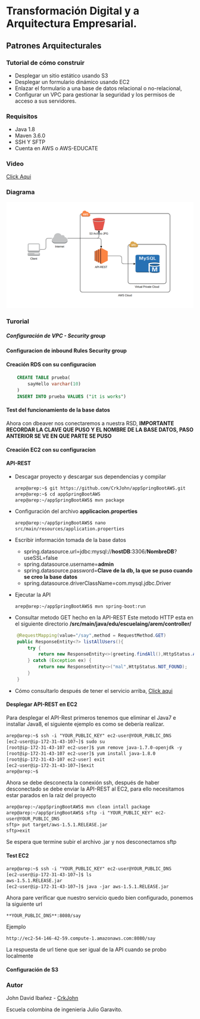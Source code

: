 # Transformación Digital y a Arquitectura Empresarial.
##   Patrones Arquitecturales

### Tutorial de cómo construir
*  Desplegar un sitio estático usando S3
*   Desplegar un formulario dinámico usando EC2
*   Enlazar el formulario a una base de datos relacional o no-relacional, 
*   Configurar un VPC para gestionar la seguridad y los permisos de acceso a sus servidores. 

### Requisitos 
*   Java 1.8
*   Maven 3.6.0
*   SSH Y SFTP
*   Cuenta en AWS o AWS-EDUCATE

### Video

[Click Aqui](https://www.youtube.com/watch?v=-OzxeoqP9KA&feature=youtu.be)

### Diagrama
![](https://github.com/CrkJohn/EC2-S3-RDS/blob/master/img/diagram.png)

### Turorial

##### Configuración de VPC - Security group


#### Configuracion de inbound Rules Security group


#### Creación RDS con su configuracíon

```SQL
    CREATE TABLE prueba(
        sayHello varchar(10)
    )
    INSERT INTO prueba VALUES ("it is works")
```



#### Test del funcionamiento de la base datos

Ahora con dbeaver nos conectaremos a nuestra RSD, **IMPORTANTE RECORDAR LA CLAVE QUE PUSO Y EL NOMBRE DE LA BASE DATOS, PASO ANTERIOR SE VE EN QUE PARTE SE PUSO**




#### Creación EC2 con su configuracíon




#### API-REST
*   Descagar proyecto y descargar sus dependencias y compilar
    ```console
    arep@arep:~$ git https://github.com/CrkJohn/appSpringBootAWS.git
    arep@arep:~$ cd appSpringBootAWS 
    arep@arep:~/appSpringBootAWS$ mvn package
    ```
* Configuración del archivo **applicacion.properties**
    ```console
    arep@arep:~/appSpringBootAWS$ nano src/main/resources/application.properties
    ```
* Escribir información tomada de la base datos
    
    *   spring.datasource.url=jdbc:mysql://**hostDB**:3306/**NombreDB**?useSSL=false
    * spring.datasource.username=**admin**
    * spring.datasource.password=**Clave de la db, la que se puso cuando se creo la base datos**
    * spring.datasource.driverClassName=com.mysql.jdbc.Driver
*   Ejecutar la API
    ```console
    arep@arep:~/appSpringBootAWS$ mvn spring-boot:run
    ```
* Consultar metodo GET hecho en la API-REST
Este metodo HTTP esta en el siguiente directorio **/src/main/java/edu/escuelaing/arem/controller/**
```java
    @RequestMapping(value="/say",method = RequestMethod.GET)
	public ResponseEntity<?> listAllUsers(){
	    try {
	        return new ResponseEntity<>(greeting.findAll(),HttpStatus.ACCEPTED);
	    } catch (Exception ex) {
	        return new ResponseEntity<>("mal",HttpStatus.NOT_FOUND);
	    }
    }
```

* Cómo consultarlo después de tener el servicio arriba, [Click aqui](http://localhost:8080/say)



#### Desplegar API-REST en EC2

Para desplegar el  API-Rest primeros tenemos que eliminar el Java7 e installar Java8, el siguiente ejemplo es como se debería realizar.

```console
arep@arep:~$ ssh -i "YOUR_PUBLIC_KEY" ec2-user@YOUR_PUBLIC_DNS
[ec2-user@ip-172-31-43-107~]$ sudo su 
[root@ip-172-31-43-107 ec2-user]$ yum remove java-1.7.0-openjdk -y
[root@ip-172-31-43-107 ec2-user]$ yum install java-1.8.0
[root@ip-172-31-43-107 ec2-user] exit
[ec2-user@ip-172-31-43-107~]$exit 
arep@arep:~$
```

Ahora se debe desconecta la conexión ssh, después de haber desconectado se debe enviar la API-REST al EC2, para ello necesitamos estar parados en la raíz del proyecto


```console
arep@arep:~/appSpringBootAWS$ mvn clean intall package
arep@arep:~/appSpringBootAWS$ sftp -i "YOUR_PUBLIC_KEY" ec2-user@YOUR_PUBLIC_DNS
sftp> put target/aws-1.5.1.RELEASE.jar
sftp>exit
```
Se espera que termine subir el archivo .jar y nos desconectamos sftp

#### Test EC2
```console
arep@arep:~$ ssh -i "YOUR_PUBLIC_KEY" ec2-user@YOUR_PUBLIC_DNS
[ec2-user@ip-172-31-43-107~]$ ls 
aws-1.5.1.RELEASE.jar
[ec2-user@ip-172-31-43-107~]$ java -jar aws-1.5.1.RELEASE.jar
```

Ahora pare verificar que nuestro servicio quedo bien configurado, ponemos la siguiente url
```
**YOUR_PUBLIC_DNS**:8080/say
```
Ejemplo 
```
http://ec2-54-146-42-59.compute-1.amazonaws.com:8080/say
```
La respuesta de url tiene que ser igual de la API cuando se probo localmente


#### Configuración de S3


### Autor

John David Ibañez - [CrkJohn](https://github.com/CrkJohn)

Escuela colombina de ingenieria Julio Garavito. 





